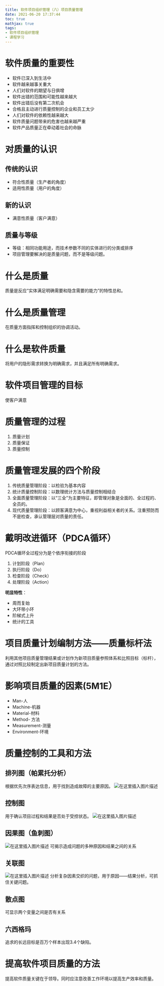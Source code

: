 ```yaml
---
title: 软件项目组织管理（八）项目质量管理
date: 2021-06-20 17:37:44
toc: true
mathjax: true
tags:
- 软件项目组织管理
- 课程学习
---
```


# 软件质量的重要性
- 软件已深入到生活中
- 软件越来越事关重大
- 人们对软件的期望与日俱增
- 软件出错的范围和可能性越来越大
- 软件出错后没有第二次机会
- 合格且主动进行质量控制的企业和员工太少
- 人们对软件的依赖性越来越大
- 软件质量问题带来的危害也越来越严重
- 软件产品质量正在牵动着社会的命脉
# 对质量的认识
## 传统的认识
- 符合性质量（生产者的角度）
- 适用性质量（用户的角度）
## 新的认识
- 满意性质量（客户满意）
## 质量与等级
- 等级：相同功能用途，而技术参数不同的实体进行的分类或排序
- 项目管理要解决的是质量问题，而不是等级问题。
# 什么是质量
质量是反应“实体满足明确需要和隐含需要的能力”的特性总和。
# 什么是质量管理
在质量方面指挥和控制组织的协调活动。
# 什么是软件质量
将用户的隐形需求转换为明确需求，并且满足所有明确需求。
# 软件项目管理的目标
使客户满意
# 质量管理的过程
1. 质量计划
2. 质量保证
3. 质量控制
# 质量管理发展的四个阶段
1. 传统质量管理阶段：以检验为基本内容
2. 统计质量控制阶段：以数理统计方法与质量控制相结合
3. 全面质量管理阶段：以“三全”为主要特征，即管理对象是全面的、全过程的、全员的。
4. 现代质量管理阶段：以顾客满意为中心，重视利益相关者的关系。注重预防而不是检查，承认管理层对质量的责任。
# 戴明改进循环（PDCA循环）
PDCA循环全过程分为是个依序衔接的阶段
1. 计划阶段（Plan）
2. 执行阶段（Do）
3. 检查阶段（Check）
4. 处理阶段（Action）

**明显特性**：
- 周而复始
- 大环带小环
- 阶梯式上升
- 统计的工具
# 项目质量计划编制方法——质量标杆法
利用其他项目质量管理结果或计划作为新项目质量参照体系和比照目标（标杆），通过对照比较制定出新项目质量计划的方法。

# 影响项目质量的因素(5M1E）
- Man-人
- Machine-机器
- Material-材料
- Method- 方法
- Measurement-测量
- Environment-环境

# 质量控制的工具和方法
## 排列图（帕累托分析）
根据优先次序表达信息，用于找到造成故障的主要原因。
![在这里插入图片描述](https://raw.githubusercontent.com/buttering/EasyBlogs/master/asset/pictures/7e8e2ed90e1c4d2193fa9a1ed729996e/b26c1ca312ebc5e4e89c9437f494b960.png)


## 控制图
用于确认项目过程和结果是否处于受控状态。
![在这里插入图片描述](https://raw.githubusercontent.com/buttering/EasyBlogs/master/asset/pictures/7e8e2ed90e1c4d2193fa9a1ed729996e/b64880ae4f178c0cd9905fd12a92e2d0.png)
## 因果图（鱼刺图）
![在这里插入图片描述](https://raw.githubusercontent.com/buttering/EasyBlogs/master/asset/pictures/7e8e2ed90e1c4d2193fa9a1ed729996e/bcec395d675433a9914b7008a096a9a9.png)
可揭示造成问题的多种原因和结果之间的关系
## 关联图
![在这里插入图片描述](https://raw.githubusercontent.com/buttering/EasyBlogs/master/asset/pictures/7e8e2ed90e1c4d2193fa9a1ed729996e/50dc89c5907e86c3ee94577bf150973b.png)
分析复杂因素交织的问题，用于原因——结果分析，可抓住关键问题。
## 散点图
可显示两个变量之间是否有关系
## 六西格玛
追求的长远目标是百万个样本出现3.4个缺陷。
# 提高软件项目质量的方法
提高软件质量关键在于领导。同时应注意改善工作环境以提高生产效率和质量。